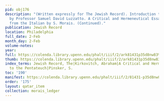 ```yaml
---
pid: obj176
description: "(Written expressly for The Jewish Record). Introduction to the Pentateuch
  by Professor Samuel David Luzzatto. A Critical and Hermeneutical Essay. Translated
  from the Italian by S. Morais. (Continued)."
publication: Jewish Record
location: Philadelphia
full_date: 2-Feb
month_day: 2-Feb
volume-notes:
year:
full: https://colenda.library.upenn.edu/phalt/iiif/2/ark81431p35d8nw83%2FSHA256E-s7075567--0f6d7d650c43890fdb8d0a317e97f5dcb1393625509bbf3e32a76dbdb4098f88.jpeg/full/3500,/0/default.jpg
thumb: https://colenda.library.upenn.edu/phalt/iiif/2/ark81431p35d8nw83%2FSHA256E-s7075567--0f6d7d650c43890fdb8d0a317e97f5dcb1393625509bbf3e32a76dbdb4098f88.jpeg/full/!200,200/0/default.jpg
index_terms: Jewish Record, The|Kirkovitch, Abraham|A Critical and Hermeneutical Introduction
  to the Pentateuch|Pinsker, S.
toc: '190'
manifest: https://colenda.library.upenn.edu/phalt/iiif/2/81431-p35d8nw83/manifest
order: '175'
layout: qatar_item
collection: morais_ledger
---
```


